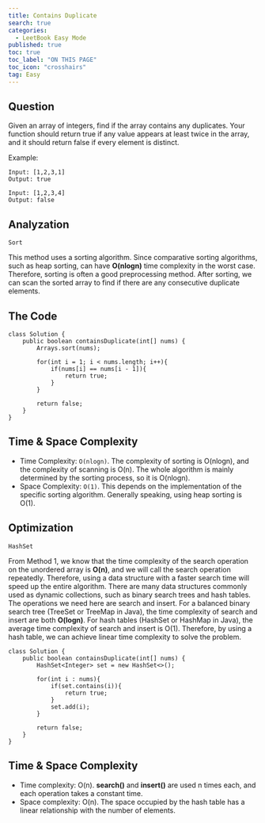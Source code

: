 ```yaml
---
title: Contains Duplicate
search: true
categories:
  - LeetBook Easy Mode
published: true
toc: true
toc_label: "ON THIS PAGE"
toc_icon: "crosshairs"
tag: Easy
---
```

## Question

Given an array of integers, find if the array contains any duplicates.
Your function should return true if any value appears at least twice in the array, and it should return false if every element is distinct.

Example:
```
Input: [1,2,3,1]
Output: true

Input: [1,2,3,4]
Output: false
```

## Analyzation
`Sort`

This method uses a sorting algorithm. Since comparative sorting algorithms, such as heap sorting, can have **O(nlogn)** time complexity in the worst case. Therefore, sorting is often a good preprocessing method. After sorting, we can scan the sorted array to find if there are any consecutive duplicate elements.

## The Code
```
class Solution {
    public boolean containsDuplicate(int[] nums) {
        Arrays.sort(nums);

        for(int i = 1; i < nums.length; i++){
            if(nums[i] == nums[i - 1]){
                return true;
            }
        }

        return false;
    }
}
```

## Time & Space Complexity
- Time Complexity: `O(nlogn)`. The complexity of sorting is O(nlogn), and the complexity of scanning is O(n). The whole algorithm is mainly determined by the sorting process, so it is O(nlogn).
- Space Complexity: `O(1)`. This depends on the implementation of the specific sorting algorithm. Generally speaking, using heap sorting is O(1).

## Optimization
`HashSet`

From Method 1, we know that the time complexity of the search operation on the unordered array is **O(n)**, and we will call the search operation repeatedly. Therefore, using a data structure with a faster search time will speed up the entire algorithm.
There are many data structures commonly used as dynamic collections, such as binary search trees and hash tables. The operations we need here are search and insert. For a balanced binary search tree (TreeSet or TreeMap in Java), the time complexity of search and insert are both **O(logn)**. For hash tables (HashSet or HashMap in Java), the average time complexity of search and insert is O(1). Therefore, by using a hash table, we can achieve linear time complexity to solve the problem.

```
class Solution {
    public boolean containsDuplicate(int[] nums) {
        HashSet<Integer> set = new HashSet<>();
        
        for(int i : nums){
            if(set.contains(i)){
                return true;
            }
            set.add(i);
        }
        
        return false;
    }
}
```

## Time & Space Complexity
- Time complexity: O(n). **search()** and **insert()** are used n times each, and each operation takes a constant time.
- Space complexity: O(n). The space occupied by the hash table has a linear relationship with the number of elements.
